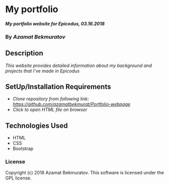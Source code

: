 # My portfolio

#### _My portfolio website for Epicodus, 03.16.2018_

### By _**Azamat Bekmuratov**_

## Description
_This website provides detailed information about my background and projects that I've made in Epicodus_

## SetUp/Installation Requirements
* _Clone repository from following link: https://github.com/azamatbekmurat/Portfolio-webpage_
* _Click to open HTML file on browser_

## Technologies Used
* HTML
* CSS
* Bootstrap

### License
Copyright (c) 2018 Azamat Bekmuratov.
This software is licensed under the GPL license.
